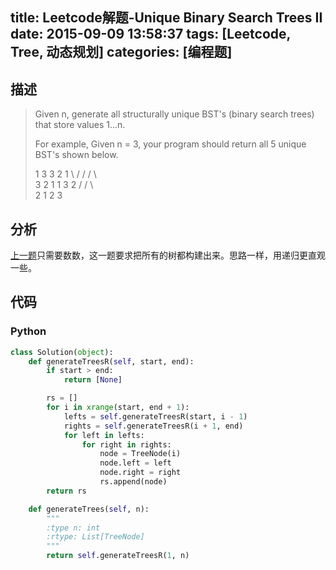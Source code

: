 title: Leetcode解题-Unique Binary Search Trees II
date: 2015-09-09 13:58:37
tags: [Leetcode, Tree, 动态规划]
categories: [编程题]
---

## 描述
> Given n, generate all structurally unique BST's (binary search trees) that store values 1...n.
>
> For example,
> Given n = 3, your program should return all 5 unique BST's shown below.
>
>    1         3     3      2      1
>     \       /     /      / \      \
>      3     2     1      1   3      2
>     /     /       \                 \
>    2     1         2                 3

## 分析
[上一题][1]只需要数数，这一题要求把所有的树都构建出来。思路一样，用递归更直观一些。

## 代码
### Python
```python
class Solution(object):
    def generateTreesR(self, start, end):
        if start > end:
            return [None]

        rs = []
        for i in xrange(start, end + 1):
            lefts = self.generateTreesR(start, i - 1)
            rights = self.generateTreesR(i + 1, end)
            for left in lefts:
                for right in rights:
                    node = TreeNode(i)
                    node.left = left
                    node.right = right
                    rs.append(node)
        return rs

    def generateTrees(self, n):
        """
        :type n: int
        :rtype: List[TreeNode]
        """
        return self.generateTreesR(1, n)
```

[1]: /2015/09/09/unique-binary-search-trees/
